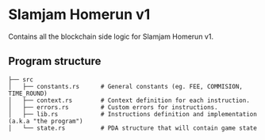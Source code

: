 # Slamjam Homerun v1

Contains all the blockchain side logic for Slamjam Homerun v1.


## Program structure

    ├── src                   
    │   ├── constants.rs      # General constants (eg. FEE, COMMISION, TIME_ROUND)
    │   ├── context.rs        # Context definition for each instruction.
    │   ├── errors.rs         # Custom errors for instructions.
    │   ├── lib.rs            # Instructions definition and implementation (a.k.a "the program")
    │   └── state.rs          # PDA structure that will contain game state